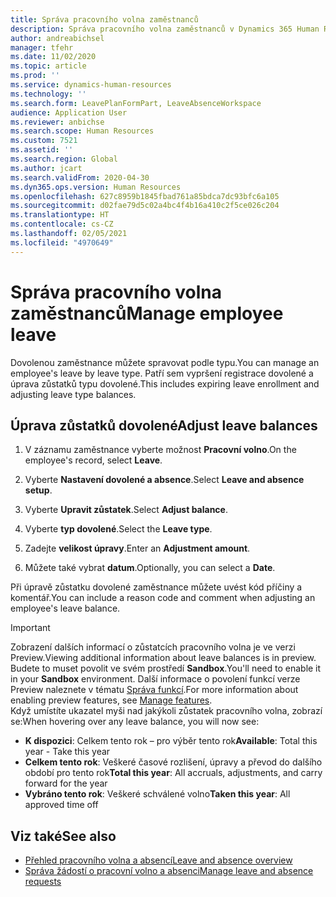 ```yaml
---
title: Správa pracovního volna zaměstnanců
description: Správa pracovního volna zaměstnanců v Dynamics 365 Human Resources.
author: andreabichsel
manager: tfehr
ms.date: 11/02/2020
ms.topic: article
ms.prod: ''
ms.service: dynamics-human-resources
ms.technology: ''
ms.search.form: LeavePlanFormPart, LeaveAbsenceWorkspace
audience: Application User
ms.reviewer: anbichse
ms.search.scope: Human Resources
ms.custom: 7521
ms.assetid: ''
ms.search.region: Global
ms.author: jcart
ms.search.validFrom: 2020-04-30
ms.dyn365.ops.version: Human Resources
ms.openlocfilehash: 627c8959b1845fbad761a85bdca7dc93bfc6a105
ms.sourcegitcommit: d02fae79d5c02a4bc4f4b16a410c2f5ce026c204
ms.translationtype: HT
ms.contentlocale: cs-CZ
ms.lasthandoff: 02/05/2021
ms.locfileid: "4970649"
---
```

# <a name="manage-employee-leave"></a><span data-ttu-id="8e9bc-103">Správa pracovního volna zaměstnanců</span><span class="sxs-lookup"><span data-stu-id="8e9bc-103">Manage employee leave</span></span>

<span data-ttu-id="8e9bc-104">Dovolenou zaměstnance můžete spravovat podle typu.</span><span class="sxs-lookup"><span data-stu-id="8e9bc-104">You can manage an employee's leave by leave type.</span></span> <span data-ttu-id="8e9bc-105">Patří sem vypršení registrace dovolené a úprava zůstatků typu dovolené.</span><span class="sxs-lookup"><span data-stu-id="8e9bc-105">This includes expiring leave enrollment and adjusting leave type balances.</span></span> 

## <a name="adjust-leave-balances"></a><span data-ttu-id="8e9bc-106">Úprava zůstatků dovolené</span><span class="sxs-lookup"><span data-stu-id="8e9bc-106">Adjust leave balances</span></span>

1. <span data-ttu-id="8e9bc-107">V záznamu zaměstnance vyberte možnost **Pracovní volno**.</span><span class="sxs-lookup"><span data-stu-id="8e9bc-107">On the employee's record, select **Leave**.</span></span>

2. <span data-ttu-id="8e9bc-108">Vyberte **Nastavení dovolené a absence**.</span><span class="sxs-lookup"><span data-stu-id="8e9bc-108">Select **Leave and absence setup**.</span></span>

3. <span data-ttu-id="8e9bc-109">Vyberte **Upravit zůstatek**.</span><span class="sxs-lookup"><span data-stu-id="8e9bc-109">Select **Adjust balance**.</span></span>

4. <span data-ttu-id="8e9bc-110">Vyberte **typ dovolené**.</span><span class="sxs-lookup"><span data-stu-id="8e9bc-110">Select the **Leave type**.</span></span>

5. <span data-ttu-id="8e9bc-111">Zadejte **velikost úpravy**.</span><span class="sxs-lookup"><span data-stu-id="8e9bc-111">Enter an **Adjustment amount**.</span></span> 

6. <span data-ttu-id="8e9bc-112">Můžete také vybrat **datum**.</span><span class="sxs-lookup"><span data-stu-id="8e9bc-112">Optionally, you can select a **Date**.</span></span> 

<span data-ttu-id="8e9bc-113">Při úpravě zůstatku dovolené zaměstnance můžete uvést kód příčiny a komentář.</span><span class="sxs-lookup"><span data-stu-id="8e9bc-113">You can include a reason code and comment when adjusting an employee's leave balance.</span></span> 

>[!IMPORTANT]
><span data-ttu-id="8e9bc-114">Zobrazení dalších informací o zůstatcích pracovního volna je ve verzi Preview.</span><span class="sxs-lookup"><span data-stu-id="8e9bc-114">Viewing additional information about leave balances is in preview.</span></span> <span data-ttu-id="8e9bc-115">Budete to muset povolit ve svém prostředí **Sandbox**.</span><span class="sxs-lookup"><span data-stu-id="8e9bc-115">You'll need to enable it in your **Sandbox** environment.</span></span> <span data-ttu-id="8e9bc-116">Další informace o povolení funkcí verze Preview naleznete v tématu [Správa funkcí](hr-admin-manage-features.md).</span><span class="sxs-lookup"><span data-stu-id="8e9bc-116">For more information about enabling preview features, see [Manage features](hr-admin-manage-features.md).</span></span><br>
><span data-ttu-id="8e9bc-117">Když umístíte ukazatel myši nad jakýkoli zůstatek pracovního volna, zobrazí se:</span><span class="sxs-lookup"><span data-stu-id="8e9bc-117">When hovering over any leave balance, you will now see:</span></span><br>
>- <span data-ttu-id="8e9bc-118">**K dispozici**: Celkem tento rok – pro výběr tento rok</span><span class="sxs-lookup"><span data-stu-id="8e9bc-118">**Available**: Total this year - Take this year</span></span>
>- <span data-ttu-id="8e9bc-119">**Celkem tento rok**: Veškeré časové rozlišení, úpravy a převod do dalšího období pro tento rok</span><span class="sxs-lookup"><span data-stu-id="8e9bc-119">**Total this year**: All accruals, adjustments, and carry forward for the year</span></span>
>- <span data-ttu-id="8e9bc-120">**Vybráno tento rok**: Veškeré schválené volno</span><span class="sxs-lookup"><span data-stu-id="8e9bc-120">**Taken this year**: All approved time off</span></span>

## <a name="see-also"></a><span data-ttu-id="8e9bc-121">Viz také</span><span class="sxs-lookup"><span data-stu-id="8e9bc-121">See also</span></span>

- [<span data-ttu-id="8e9bc-122">Přehled pracovního volna a absencí</span><span class="sxs-lookup"><span data-stu-id="8e9bc-122">Leave and absence overview</span></span>](hr-leave-and-absence-overview.md)
- [<span data-ttu-id="8e9bc-123">Správa žádostí o pracovní volno a absenci</span><span class="sxs-lookup"><span data-stu-id="8e9bc-123">Manage leave and absence requests</span></span>](hr-employee-self-service-manage-requests.md)
